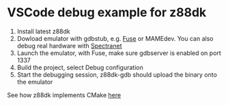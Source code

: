 # VSCode debug example for z88dk

1. Install latest z88dk
2. Dowload emulator with gdbstub, e.g. [Fuse](https://speccytools.org) or MAMEdev. You can also debug real hardware with [Spectranet](https://github.com/speccytools/spectranet-gdbserver)
3. Launch the emulator, with Fuse, make sure gdbserver is enabled on port 1337
4. Build the project, select Debug configuration
5. Start the debugging session, z88dk-gdb should upload the binary onto the emulator

See how z88dk implements CMake [here](https://github.com/z88dk/z88dk/wiki/CMake)
